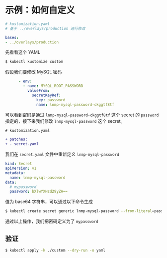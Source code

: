 # 示例：如何自定义

```yaml
# kustomization.yaml
# 基于 ../overlays/production 进行修改

bases:
- ../overlays/production
```

先看看这个 YAML

```bash
$ kubectl kustomize custom
```

假设我们要修改 MySQL 密码

```yaml
      - env:
        - name: MYSQL_ROOT_PASSWORD
          valueFrom:
            secretKeyRef:
              key: password
              name: lnmp-mysql-password-ckggtf8tf
```

可以看到密码是通过 `lnmp-mysql-password-ckggtf8tf` 这个 secret 的 `password` 指定的，接下来我们修改 `lnmp-mysql-password` 这个 secret。

```diff
# kustomization.yaml

+ patches:
+ - secret.yaml
```

我们在 `secret.yaml` 文件中重新定义 `lnmp-mysql-password`

```yaml
kind: Secret
apiVersion: v1
metadata:
  name: lnmp-mysql-password
data:
  # mypassword
  password: bXlwYXNzd29yZA==
```

值为 base64 字符串，可以通过以下命令生成

```bash
$ kubectl create secret generic lnmp-mysql-password --from-literal=password=mypassword --dry-run -o yaml
```

通过以上操作，我们把密码定义为了 `mypassword`

## 验证

```bash
$ kubectl apply -k ./custom --dry-run -o yaml
```
